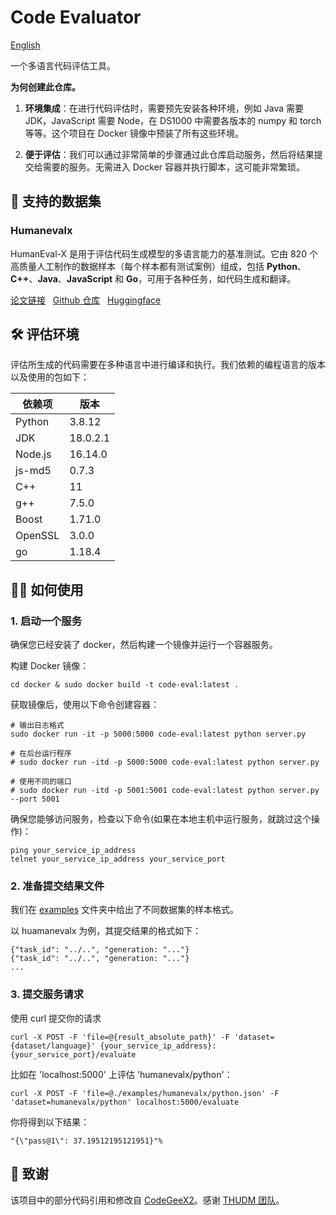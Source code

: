 # Code Evaluator

[English](./README.md)

一个多语言代码评估工具。

**为何创建此仓库。**

1. **环境集成**：在进行代码评估时，需要预先安装各种环境，例如 Java 需要 JDK，JavaScript 需要 Node，在 DS1000 中需要各版本的 numpy 和 torch 等等。这个项目在 Docker 镜像中预装了所有这些环境。

2. **便于评估**：我们可以通过非常简单的步骤通过此仓库启动服务，然后将结果提交给需要的服务。无需进入 Docker 容器并执行脚本，这可能非常繁琐。

## 📖 支持的数据集

### Humanevalx

HumanEval-X 是用于评估代码生成模型的多语言能力的基准测试。它由 820 个高质量人工制作的数据样本（每个样本都有测试案例）组成，包括 **Python**、**C++**、**Java**、**JavaScript** 和 **Go**，可用于各种任务，如代码生成和翻译。

[论文链接](https://arxiv.org/abs/2303.17568)   &nbsp;  [Github 仓库](https://github.com/THUDM/CodeGeeX2)  &nbsp;  [Huggingface](https://huggingface.co/datasets/THUDM/humaneval-x)

## 🛠️ 评估环境

评估所生成的代码需要在多种语言中进行编译和执行。我们依赖的编程语言的版本以及使用的包如下：

| 依赖项    | 版本           |
| ------- | ------------ |
| Python  | 3.8.12       |
| JDK     | 18.0.2.1     |
| Node.js | 16.14.0      |
| js-md5  | 0.7.3        |
| C++     | 11           |
| g++     | 7.5.0        |
| Boost   | 1.71.0       |
| OpenSSL | 3.0.0        |
| go      | 1.18.4       |

## 👨‍🏫 如何使用

### 1. 启动一个服务

确保您已经安装了 docker，然后构建一个镜像并运行一个容器服务。

构建 Docker 镜像：

```shell
cd docker & sudo docker build -t code-eval:latest . 
```

获取镜像后，使用以下命令创建容器：

```shell
# 输出日志格式
sudo docker run -it -p 5000:5000 code-eval:latest python server.py

# 在后台运行程序
# sudo docker run -itd -p 5000:5000 code-eval:latest python server.py

# 使用不同的端口
# sudo docker run -itd -p 5001:5001 code-eval:latest python server.py --port 5001
```

确保您能够访问服务，检查以下命令(如果在本地主机中运行服务，就跳过这个操作)：

```shell
ping your_service_ip_address
telnet your_service_ip_address your_service_port
```

### 2. 准备提交结果文件

我们在 [examples](./examples/) 文件夹中给出了不同数据集的样本格式。

以 huamanevalx 为例，其提交结果的格式如下：

```text
{"task_id": "../..", "generation: "..."}
{"task_id": "../..", "generation: "..."}
...
```

### 3. 提交服务请求

使用 curl 提交你的请求

```shell
curl -X POST -F 'file=@{result_absolute_path}' -F 'dataset={dataset/language}' {your_service_ip_address}:{your_service_port}/evaluate
```

比如在 'localhost:5000' 上评估 'humanevalx/python'：

```shell
curl -X POST -F 'file=@./examples/humanevalx/python.json' -F 'dataset=humanevalx/python' localhost:5000/evaluate
```

你将得到以下结果：

```text
"{\"pass@1\": 37.19512195121951}"% 
```

## 🤝 致谢

该项目中的部分代码引用和修改自 [CodeGeeX2](https://github.com/THUDM/CodeGeeX2)。感谢 [THUDM 团队](https://github.com/THUDM)。

